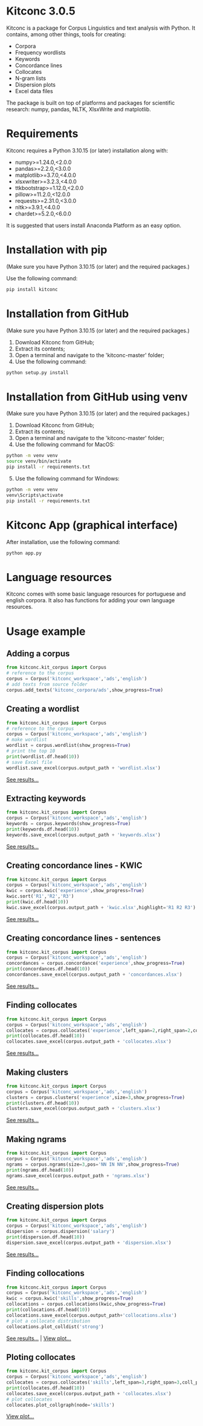 Kitconc 3.0.5
=========

Kitconc is a package for Corpus Linguistics and text analysis with Python. 
It contains, among other things, tools for creating:

* Corpora
* Frequency wordlists
* Keywords
* Concordance lines
* Collocates 
* N-gram lists
* Dispersion plots
* Excel data files 

The package is built on top of platforms and packages for scientific research: numpy, pandas, NLTK,  XlsxWrite and matplotlib. 


Requirements
=========

Kitconc requires a Python 3.10.15 (or later) installation along with:

* numpy>=1.24.0,<2.0.0
* pandas>=2.2.0,<3.0.0
* matplotlib>=3.7.0,<4.0.0
* xlsxwriter>=3.2.3,<4.0.0
* ttkbootstrap>=1.12.0,<2.0.0
* pillow>=11.2.0,<12.0.0
* requests>=2.31.0,<3.0.0
* nltk>=3.9.1,<4.0.0
* chardet>=5.2.0,<6.0.0

It is suggested that users install Anaconda Platform as an easy option. 

Installation with pip
=========
(Make sure you have Python 3.10.15 (or later) and the required packages.)

Use the following command:
```bash
pip install kitconc
```

Installation from GitHub
=========
(Make sure you have Python 3.10.15 (or later) and the required packages.)

1. Download Kitconc from GitHub;
2. Extract its contents;
3. Open a terminal and navigate to the 'kitconc-master' folder;
4. Use the following command:
```bash
python setup.py install
```

Installation from GitHub using venv
=========
(Make sure you have Python 3.10.15 (or later) and the required packages.)

1. Download Kitconc from GitHub;
2. Extract its contents;
3. Open a terminal and navigate to the 'kitconc-master' folder;
4. Use the following command for MacOS:
```bash
python -m venv venv
source venv/bin/activate
pip install -r requirements.txt
```
5. Use the following command for Windows:
```bash
python -m venv venv
venv\Scripts\activate
pip install -r requirements.txt
```

Kitconc App (graphical interface)
=========
After installation, use the following command:
```bash
python app.py
```

Language resources
=========

Kitconc comes with some basic language resources for portuguese and english corpora.
It also has functions for adding your own language resources.

Usage example
=========

Adding a corpus
-------------
```python
from kitconc.kit_corpus import Corpus 
# reference to the corpus
corpus = Corpus('kitconc_workspace','ads','english')
# add texts from source folder
corpus.add_texts('kitconc_corpora/ads',show_progress=True)
```

Creating a wordlist 
-------------
```python
from kitconc.kit_corpus import Corpus 
# reference to the corpus
corpus = Corpus('kitconc_workspace','ads','english')
# make wordlist
wordlist = corpus.wordlist(show_progress=True)
# print the top 10 
print(wordlist.df.head(10))
# save Excel file
wordlist.save_excel(corpus.output_path + 'wordlist.xlsx') 
```
<a href='https://raw.githubusercontent.com/ilexistools/kitconc-examples/master/images/img01.jpg'>See results...</a>

Extracting keywords 
-------------
```python
from kitconc.kit_corpus import Corpus 
corpus = Corpus('kitconc_workspace','ads','english')
keywords = corpus.keywords(show_progress=True)
print(keywords.df.head(10))
keywords.save_excel(corpus.output_path + 'keywords.xlsx')
```
<a href='https://raw.githubusercontent.com/ilexistools/kitconc-examples/master/images/img02.jpg'>See results...</a>

Creating concordance lines - KWIC 
-------------
```python
from kitconc.kit_corpus import Corpus 
corpus = Corpus('kitconc_workspace','ads','english')
kwic = corpus.kwic('experience',show_progress=True)
kwic.sort('R1','R2','R3')
print(kwic.df.head(10))
kwic.save_excel(corpus.output_path + 'kwic.xlsx',highlight='R1 R2 R3')
```
<a href='https://raw.githubusercontent.com/ilexistools/kitconc-examples/master/images/img03.jpg'>See results...</a>

Creating concordance lines - sentences 
-------------
```python
from kitconc.kit_corpus import Corpus 
corpus = Corpus('kitconc_workspace','ads','english')
concordances = corpus.concordance('experience',show_progress=True)
print(concordances.df.head(10))
concordances.save_excel(corpus.output_path + 'concordances.xlsx')
```
<a href='https://raw.githubusercontent.com/ilexistools/kitconc-examples/master/images/img04.jpg'>See results...</a>

Finding collocates 
-------------
```python
from kitconc.kit_corpus import Corpus 
corpus = Corpus('kitconc_workspace','ads','english')
collocates = corpus.collocates('experience',left_span=2,right_span=2,coll_pos='IN NN JJ VBN VBD',show_progress=True)
print(collocates.df.head(10))
collocates.save_excel(corpus.output_path + 'collocates.xlsx')
```
<a href='https://raw.githubusercontent.com/ilexistools/kitconc-examples/master/images/img05.jpg'>See results...</a>

Making clusters 
-------------
```python
from kitconc.kit_corpus import Corpus 
corpus = Corpus('kitconc_workspace','ads','english')
clusters = corpus.clusters('experience',size=3,show_progress=True)
print(clusters.df.head(10))
clusters.save_excel(corpus.output_path + 'clusters.xlsx')
```
<a href='https://raw.githubusercontent.com/ilexistools/kitconc-examples/master/images/img06.jpg'>See results...</a>

Making ngrams 
-------------
```python
from kitconc.kit_corpus import Corpus 
corpus = Corpus('kitconc_workspace','ads','english')
ngrams = corpus.ngrams(size=3,pos='NN IN NN',show_progress=True)
print(ngrams.df.head(10))
ngrams.save_excel(corpus.output_path + 'ngrams.xlsx')
```
<a href='https://raw.githubusercontent.com/ilexistools/kitconc-examples/master/images/img07.jpg'>See results...</a>

Creating dispersion plots 
-------------
```python
from kitconc.kit_corpus import Corpus 
corpus = Corpus('kitconc_workspace','ads','english')
dispersion = corpus.dispersion('salary')
print(dispersion.df.head(10))
dispersion.save_excel(corpus.output_path + 'dispersion.xlsx')
```
<a href='https://raw.githubusercontent.com/ilexistools/kitconc-examples/master/images/img08.jpg'>See results...</a>

Finding collocations
-------------
```python
from kitconc.kit_corpus import Corpus 
corpus = Corpus('kitconc_workspace','ads','english')
kwic = corpus.kwic('skills',show_progress=True)
collocations = corpus.collocations(kwic,show_progress=True)
print(collocations.df.head(10))
collocations.save_excel(corpus.output_path+'collocations.xlsx')
# plot a collocate distribution
collocations.plot_colldist('strong')
```
<a href='https://raw.githubusercontent.com/ilexistools/kitconc-examples/master/images/img10.jpg'>See results...</a> | 
<a href='https://raw.githubusercontent.com/ilexistools/kitconc-examples/master/images/img11.jpg'>View plot...</a>

Ploting collocates
-------------
```python
from kitconc.kit_corpus import Corpus 
corpus = Corpus('kitconc_workspace','ads','english')
collocates = corpus.collocates('skills',left_span=3,right_span=3,coll_pos='NN JJ',show_progress=True)
print(collocates.df.head(10))
collocates.save_excel(corpus.output_path + 'collocates.xlsx')
# plot collocates
collocates.plot_collgraph(node='skills')
```
<a href='https://raw.githubusercontent.com/ilexistools/kitconc-examples/master/images/img12.jpg'>View plot...</a>
